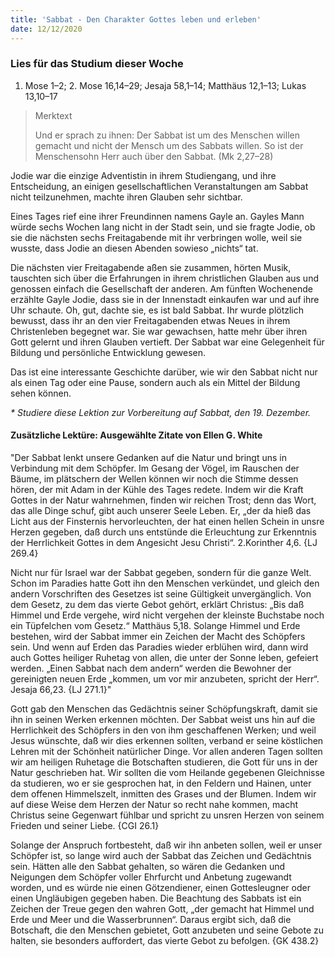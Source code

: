 ```yaml
---
title: 'Sabbat - Den Charakter Gottes leben und erleben'
date: 12/12/2020
---
```


### Lies für das Studium dieser Woche
1. Mose 1–2; 2. Mose 16,14–29; Jesaja 58,1–14; Matthäus 12,1–13; Lukas 13,10–17

> <p>Merktext</p>
> Und er sprach zu ihnen: Der Sabbat ist um des Menschen willen gemacht und nicht der Mensch um des Sabbats willen. So ist der Menschensohn Herr auch über den Sabbat. (Mk 2,27–28)

Jodie war die einzige Adventistin in ihrem Studiengang, und ihre Entscheidung, an einigen gesellschaftlichen Veranstaltungen am Sabbat nicht teilzunehmen, machte ihren Glauben sehr sichtbar.

Eines Tages rief eine ihrer Freundinnen namens Gayle an. Gayles Mann würde sechs Wochen lang nicht in der Stadt sein, und sie fragte Jodie, ob sie die nächsten sechs Freitagabende mit ihr verbringen wolle, weil sie wusste, dass Jodie an diesen Abenden sowieso „nichts“ tat.

Die nächsten vier Freitagabende aßen sie zusammen, hörten Musik, tauschten sich über die Erfahrungen in ihrem christlichen Glauben aus und genossen einfach die Gesellschaft der anderen. Am fünften Wochenende erzählte Gayle Jodie, dass sie in der Innenstadt einkaufen war und auf ihre Uhr schaute. Oh, gut, dachte sie, es ist bald Sabbat. Ihr wurde plötzlich bewusst, dass ihr an den vier Freitagabenden etwas Neues in ihrem Christenleben begegnet war. Sie war gewachsen, hatte mehr über ihren Gott gelernt und ihren Glauben vertieft. Der Sabbat war eine Gelegenheit für Bildung und persönliche Entwicklung gewesen.

Das ist eine interessante Geschichte darüber, wie wir den Sabbat nicht nur als einen Tag oder eine Pause, sondern auch als ein Mittel der Bildung sehen können.

_* Studiere diese Lektion zur Vorbereitung auf Sabbat, den 19. Dezember._

#### Zusätzliche Lektüre: Ausgewählte Zitate von Ellen G. White

"Der Sabbat lenkt unsere Gedanken auf die Natur und bringt uns in Verbindung mit dem Schöpfer. Im Gesang der Vögel, im Rauschen der Bäume, im plätschern der Wellen können wir noch die Stimme dessen hören, der mit Adam in der Kühle des Tages redete. Indem wir die Kraft Gottes in der Natur wahrnehmen, finden wir reichen Trost; denn das Wort, das alle Dinge schuf, gibt auch unserer Seele Leben. Er, „der da hieß das Licht aus der Finsternis hervorleuchten, der hat einen hellen Schein in unsre Herzen gegeben, daß durch uns entstünde die Erleuchtung zur Erkenntnis der Herrlichkeit Gottes in dem Angesicht Jesu Christi“. 2.Korinther 4,6. {LJ 269.4}

Nicht nur für Israel war der Sabbat gegeben, sondern für die ganze Welt. Schon im Paradies hatte Gott ihn den Menschen verkündet, und gleich den andern Vorschriften des Gesetzes ist seine Gültigkeit unvergänglich. Von dem Gesetz, zu dem das vierte Gebot gehört, erklärt Christus: „Bis daß Himmel und Erde vergehe, wird nicht vergehen der kleinste Buchstabe noch ein Tüpfelchen vom Gesetz.“ Matthäus 5,18. Solange Himmel und Erde bestehen, wird der Sabbat immer ein Zeichen der Macht des Schöpfers sein. Und wenn auf Erden das Paradies wieder erblühen wird, dann wird auch Gottes heiliger Ruhetag von allen, die unter der Sonne leben, gefeiert werden. „Einen Sabbat nach dem andern“ werden die Bewohner der gereinigten neuen Erde „kommen, um vor mir anzubeten, spricht der Herr“. Jesaja 66,23. {LJ 271.1}"

Gott gab den Menschen das Gedächtnis seiner Schöpfungskraft, damit sie ihn in seinen Werken erkennen möchten. Der Sabbat weist uns hin auf die Herrlichkeit des Schöpfers in den von ihm geschaffenen Werken; und weil Jesus wünschte, daß wir dies erkennen sollten, verband er seine köstlichen Lehren mit der Schönheit natürlicher Dinge. Vor allen anderen Tagen sollten wir am heiligen Ruhetage die Botschaften studieren, die Gott für uns in der Natur geschrieben hat. Wir sollten die vom Heilande gegebenen Gleichnisse da studieren, wo er sie gesprochen hat, in den Feldern und Hainen, unter dem offenen Himmelszelt, inmitten des Grases und der Blumen. Indem wir auf diese Weise dem Herzen der Natur so recht nahe kommen, macht Christus seine Gegenwart fühlbar und spricht zu unsren Herzen von seinem Frieden und seiner Liebe. {CGI 26.1}

Solange der Anspruch fortbesteht, daß wir ihn anbeten sollen, weil er unser Schöpfer ist, so lange wird auch der Sabbat das Zeichen und Gedächtnis sein. Hätten alle den Sabbat gehalten, so wären die Gedanken und Neigungen dem Schöpfer voller Ehrfurcht und Anbetung zugewandt worden, und es würde nie einen Götzendiener, einen Gottesleugner oder einen Ungläubigen gegeben haben. Die Beachtung des Sabbats ist ein Zeichen der Treue gegen den wahren Gott, „der gemacht hat Himmel und Erde und Meer und die Wasserbrunnen“. Daraus ergibt sich, daß die Botschaft, die den Menschen gebietet, Gott anzubeten und seine Gebote zu halten, sie besonders auffordert, das vierte Gebot zu befolgen. {GK 438.2}